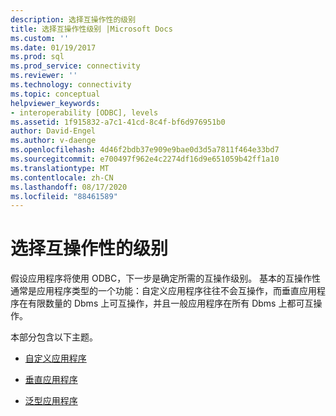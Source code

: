 ```yaml
---
description: 选择互操作性的级别
title: 选择互操作性级别 |Microsoft Docs
ms.custom: ''
ms.date: 01/19/2017
ms.prod: sql
ms.prod_service: connectivity
ms.reviewer: ''
ms.technology: connectivity
ms.topic: conceptual
helpviewer_keywords:
- interoperability [ODBC], levels
ms.assetid: 1f915832-a7c1-41cd-8c4f-bf6d976951b0
author: David-Engel
ms.author: v-daenge
ms.openlocfilehash: 4d46f2bdb37e909e9bae0d3d5a7811f464e33bd7
ms.sourcegitcommit: e700497f962e4c2274df16d9e651059b42ff1a10
ms.translationtype: MT
ms.contentlocale: zh-CN
ms.lasthandoff: 08/17/2020
ms.locfileid: "88461589"
---
```

# <a name="choosing-a-level-of-interoperability"></a>选择互操作性的级别
假设应用程序将使用 ODBC，下一步是确定所需的互操作级别。 基本的互操作性通常是应用程序类型的一个功能：自定义应用程序往往不会互操作，而垂直应用程序在有限数量的 Dbms 上可互操作，并且一般应用程序在所有 Dbms 上都可互操作。  
  
 本部分包含以下主题。  
  
-   [自定义应用程序](../../../odbc/reference/develop-app/custom-applications.md)  
  
-   [垂直应用程序](../../../odbc/reference/develop-app/vertical-applications.md)  
  
-   [泛型应用程序](../../../odbc/reference/develop-app/generic-applications.md)
